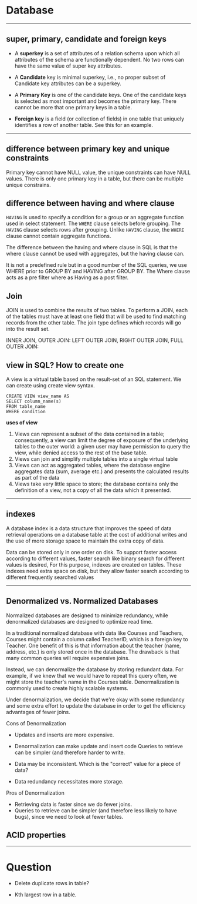 # Database
---

## super, primary, candidate and foreign keys

- A **superkey** is a set of attributes of a relation schema upon which all attributes of the schema are functionally dependent. No two rows can have the same value of super key attributes.

- A **Candidate** key is minimal superkey, i.e., no proper subset of Candidate key attributes can be a superkey.

- A **Primary Key** is one of the candidate keys. One of the candidate keys is selected as most important and becomes the primary key. There cannot be more that one primary keys in a table.

- **Foreign key** is a field (or collection of fields) in one table that uniquely identifies a row of another table. See this for an example.

---

## difference between primary key and unique constraints

Primary key cannot have NULL value, the unique constraints can have NULL values. There is only one primary key in a table, but there can be multiple unique constrains.

## difference between having and where clause

`HAVING` is used to specify a condition for a group or an aggregate function used in select statement. The `WHERE` clause selects before grouping. The `HAVING` clause selects rows after grouping. Unlike `HAVING` clause, the `WHERE` clause cannot contain aggregate functions.

The difference between the having and where clause in SQL is that the where clause cannot be used with aggregates, but the having clause can.

It is not a predefined rule but  in a good number of the SQL queries, we use WHERE prior to GROUP BY and HAVING after GROUP BY. The Where clause acts as a pre filter where as Having as a post filter.

##  Join

JOIN is used to combine the results of two tables. To perform a JOIN, each of the tables must have at
least one field that will be used to find matching records from the other table. The join type defines which
records will go into the result set.

INNER JOIN, OUTER JOIN: LEFT OUTER JOIN, RIGHT OUTER JOIN, FULL OUTER JOIN:

## view in SQL? How to create one

A view is a virtual table based on the result-set of an SQL statement. We can create using create view syntax.

```
CREATE VIEW view_name AS
SELECT column_name(s)
FROM table_name
WHERE condition
```

**uses of view**

1. Views can represent a subset of the data contained in a table; consequently, a view can limit the degree of exposure of the underlying tables to the outer world: a given user may have permission to query the view, while denied access to the rest of the base table.
2. Views can join and simplify multiple tables into a single virtual table
3. Views can act as aggregated tables, where the database engine aggregates data (sum, average etc.) and presents the calculated results as part of the data
4. Views take very little space to store; the database contains only the definition of a view, not a copy of all the data which it presented.

---

## indexes

A database index is a data structure that improves the speed of data retrieval operations on a database table at the cost of additional writes and the use of more storage space to maintain the extra copy of data.

Data can be stored only in one order on disk. To support faster access according to different values, faster search like binary search for different values is desired, For this purpose, indexes are created on tables. These indexes need extra space on disk, but they allow faster search according to different frequently searched values

---

## Denormalized vs. Normalized Databases

Normalized databases are designed to minimize redundancy, while denormalized databases are designed
to optimize read time.

In a traditional normalized database with data like Courses and Teachers, Courses might contain a
column called TeacherID, which is a foreign key to Teacher. One benefit of this is that information about
the teacher (name, address, etc.) is only stored once in the database. The drawback is that many common
queries will require expensive joins.

Instead, we can denormalize the database by storing redundant data. For example, if we knew that we
would have to repeat this query often, we might store the teacher's name in the Courses table. Denormalization
is commonly used to create highly scalable systems.

Under denormalization, we decide that we're okay
with some redundancy and some extra effort to update the database in order to get the efficiency advantages
of fewer joins.

Cons of Denormalization 

- Updates and inserts are more expensive.

- Denormalization can make update and insert code Queries to retrieve can be simpler (and therefore
harder to write.

- Data may be inconsistent. Which is the "correct" value for a piece of data?
- Data redundancy necessitates more storage.

Pros of Denormalization

- Retrieving data is faster since we do fewer joins.
- Queries to retrieve can be simpler (and therefore less likely to have bugs), since we need to look at
fewer tables.




## ACID properties


----


# Question

- Delete duplicate rows in table?

- Kth largest row in a table.
